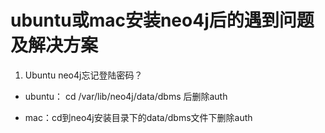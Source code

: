 # ubuntu或mac安装neo4j后的遇到问题及解决方案

  1. Ubuntu neo4j忘记登陆密码？
  
  * ubuntu： cd /var/lib/neo4j/data/dbms 后删除auth
    
  * mac：cd到neo4j安装目录下的data/dbms文件下删除auth
     
